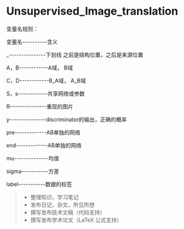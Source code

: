 ﻿# Unsupervised_Image_translation
变量名规则：

变量名----------含义

_---------------下划线 之前是结构位置，之后是来源位置

A，B------------A域， B域  

C，D------------B_A域， A_B域

S，s------------共享网络或参数  

R---------------重现的图片 

y---------------discriminator的输出，正确的概率

pre-------------AB单独的网络 

end-------------AB单独的网络

mu--------------均值   

sigma-----------方差 

label-----------数据的标签

> * 整理知识，学习笔记
> * 发布日记，杂文，所见所想
> * 撰写发布技术文稿（代码支持）
> * 撰写发布学术论文（LaTeX 公式支持）
          
